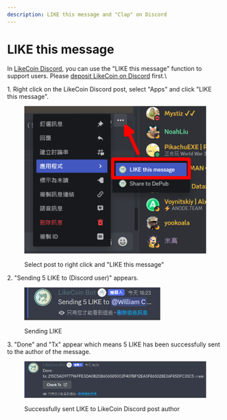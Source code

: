 ```yaml
---
description: LIKE this message and "Clap" on Discord
---
```


# LIKE this message

In [LikeCoin Discord](https://discord.com/invite/likecoin), you can use the "LIKE this message" function to support users.  Please [deposit LikeCoin on Discord](discord-wallet.md#deposit-likecoin-on-discord) first.\


1\. Right click on the LikeCoin Discord post, select "Apps" and click "LIKE this message".

<figure><img src="../../.gitbook/assets/LIKE this message 1.png" alt=""><figcaption><p>Select post to right click and "LIKE this message"</p></figcaption></figure>

2\. "Sending 5 LIKE to (Discord user)" appears.

<figure><img src="../../.gitbook/assets/LIKE this message 2.png" alt=""><figcaption><p>Sending LIKE</p></figcaption></figure>

3\. "Done" and "Tx" appear which means 5 LIKE has been successfully sent to the author of the message.

<figure><img src="../../.gitbook/assets/LIKE this message 3.png" alt=""><figcaption><p>Successfully sent LIKE to LikeCoin Discord post author</p></figcaption></figure>
